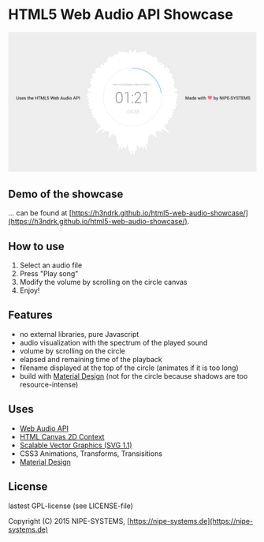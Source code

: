# HTML5 Web Audio API Showcase

![Screenshot of the Project](screenshot.png)

## Demo of the showcase

... can be found at [https://h3ndrk.github.io/html5-web-audio-showcase/](https://h3ndrk.github.io/html5-web-audio-showcase/).

## How to use

1. Select an audio file
2. Press "Play song"
3. Modify the volume by scrolling on the circle canvas
4. Enjoy!

## Features

* no external libraries, pure Javascript
* audio visualization with the spectrum of the played sound
* volume by scrolling on the circle
* elapsed and remaining time of the playback
* filename displayed at the top of the circle (animates if it is too long)
* build with [Material Design](https://www.google.com/design/spec/material-design/introduction.html) (not for the circle because shadows are too resource-intense)

## Uses

* [Web Audio API](http://www.w3.org/TR/webaudio/)
* [HTML Canvas 2D Context](http://www.w3.org/TR/2dcontext/)
* [Scalable Vector Graphics (SVG 1.1)](http://www.w3.org/TR/SVG11/)
* CSS3 Animations, Transforms, Transisitions
* [Material Design](https://www.google.com/design/spec/material-design/introduction.html)

## License

lastest GPL-license (see LICENSE-file)

Copyright (C) 2015 NIPE-SYSTEMS, [https://nipe-systems.de](https://nipe-systems.de)
